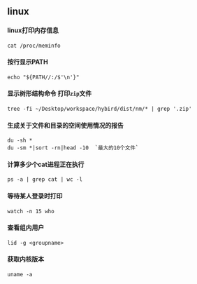 ## linux

#### linux打印内存信息
```
cat /proc/meminfo
```

#### 按行显示PATH
```
echo "${PATH//:/$'\n'}"
```

#### 显示树形结构命令 打印`zip`文件
```
tree -fi ~/Desktop/workspace/hybird/dist/nm/* | grep '.zip'
```


#### 生成关于文件和目录的空间使用情况的报告
```
du -sh *
du -sm *|sort -rn|head -10  `最大的10个文件`
```
#### 计算多少个cat进程正在执行
```
ps -a | grep cat | wc -l
```




#### 等待某人登录时打印
```
watch -n 15 who
```

#### 查看组内用户
```
lid -g <groupname>
```

#### 获取内核版本
```
uname -a
```

